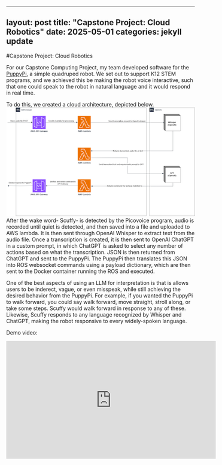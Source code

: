 
---
layout: post
title:  "Capstone Project: Cloud Robotics"
date:   2025-05-01
categories: jekyll update
---

#Capstone Project: Cloud Robotics

For our Capstone Computing Project, my team developed software for the [PuppyPi](https://www.hiwonder.com/products/puppypi?srsltid=AfmBOoob_T0YRTQcpE1lJoqemL3ZmjQ1DwDOW8U412TIGdCUq_nBo4oG),
a simple quadruped robot. We set out to support K12 STEM programs, and we achieved this be making the robot voice interactive,
such that one could speak to the robot in natural language and it would respond in real time. 

To do this, we created a cloud architecture, depicted below.  
![Cloud Architecture](assets/puppypi_cloud_architecture.png)  
After the wake word- Scuffy- is detected by the Picovoice program, audio is recorded until quiet is detected, and then saved into a file and uploaded to AWS lambda. It is then sent through OpenAI Whisper to extract text from the audio file. Once a transcription is created, it is then sent to OpenAI ChatGPT in a custom prompt, in which ChatGPT is asked to select any number of actions based on what the transcription. JSON is then returned from ChatGPT and sent to the PuppyPi. The PuppyPi then translates this JSON into ROS websocket commands using a payload dictionary, which are then sent to the Docker container running the ROS and executed.  

One of the best aspects of using an LLM for interpretation is that is allows users to be inderect, vague, or even misspeak, while still achieving the desired behavior from the PuppyPi. For example, if you wanted the PuppyPi to walk forward, you could say walk forward, move straight, stroll along, or take some steps. Scuffy would walk forward in response to any of these. Likewise, Scuffy responds to any language recognized by Whisper and ChatGPT, making the robot responsive to every widely-spoken language.  

Demo video: 
<iframe width="560" height="315" src="https://www.youtube.com/embed/qUq1ZZ1_EhI?si=5hAZLLw7iD4rQ3--&amp;start=2" title="YouTube video player" frameborder="0" allow="accelerometer; autoplay; clipboard-write; encrypted-media; gyroscope; picture-in-picture; web-share" referrerpolicy="strict-origin-when-cross-origin" allowfullscreen></iframe>


